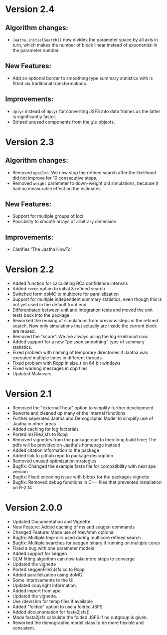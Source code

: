Version 2.4
==================
## Algorithm changes:
- `Jaatha.initialSearch()` now divides the parameter space by all axis in turn,
  which makes the number of block linear instead of exponential in the
  parameter number.  

## New Features:
- Add an optional border to smoothing type summary statistics with is fitted
  via traditional transformations.

## Improvements:
- `dplyr` instead of `dplyr` for converting JSFS into data frames as the latter 
  is significantly faster.
- Striped unused components from the `glm` objects.


Version 2.3
==================
## Algorithm changes: 
  - Removed `epsilon`. We now stop the refined search after the
    likelihood did not improve for 10 consecutive steps.
  - Removed `weight` parameter to down-weight old simulations,
    because it had no measurable effect on the estimates.

## New Features: 
  - Support for multiple groups of loci
  - Possibility to smooth arrays of arbitrary dimension

## Improvements: 
  - Clarifies 'The Jaatha HowTo'


Version 2.2
==================
+ Added function for calculating BCa confidence intervals
+ Added `rerun` option to initial & refined search 
+ Switched form doMC to multicore for parallelization
+ Support for multiple independent summary statistics, even though this is not 
  yet used in the default front end.
+ Differentiated between unit and integration tests and moved the unit tests
  back into the package.
+ Reworked the reusing of simulations from previous steps in the refined search.
  Now only simulations that actually are inside the current block are reused. 
+ Removed the "score". We are always using the log-likelihood now.
+ Added support for a new "poisson.smoothing" type of summary statistics. 
+ Fixed problem with naming of temporary directories if Jaatha was executed
multiple times in different threads
+ Fixed problem with Rcpp in size_t on 64 bit windows
+ Fixed warning messages in cpp files
+ Updated Makevars


Version 2.1
==================
+ Removed the "externalTheta" option to simplify further development
+ Reworte and cleaned up many of the internal functions
+ Further seperated Jaatha and Demographic Model to simplify use of Jaatha
in other areas
+ Added caching for log factorials
+ Ported msFile2jsfs to Rcpp
+ Removed vignettes from the package due to their long build time; The pdfs will
be provided on Jaatha's homepage instead 
+ Added citation information to the package  
+ Added link to github repo to package description
+ Removed unused optimization strategies
+ Bugfix: Changed the example fasta file for compatibility with next ape version
+ Bugfix: Fixed encoding issue with bibtex for the packages vignette
+ Bugfix: Removed debug functions in C++ files that prevented installation on R-2.14


Version 2.0.0
==================
+ Updated Documentation and Vignette
+ New Feature: Added caching of ms and seqgen commands
+ Changed Feature: Made use of /dev/shm optional
+ Bugfix: Multiple tmp-dirs used during multicore refined search
+ Bugfix: Multiple searches for seqgen binary if running on multiple cores
+ Fixed a bug with one parameter models
+ Added support for seqgen
+ GLM fitting algorithm can now take more steps to converge
+ Updated the vignette
+ Ported seqgenFile2Jsfs.cc to Rcpp
+ Added parallelization using doMC.
+ Some improvements to the UI.
+ Updated copyright information.
+ Added import from ape.
+ Updated the vignette.
+ Use /dev/shm for temp files if available
+ Added "folded" option to use a folded JSFS
+ Added documentation for fasta2jsfs()
+ Made fasta2jsfs calculate the folded JSFS if no outgroup is given.
+ Reworked the demographic model class to be more flexible and consistent.
